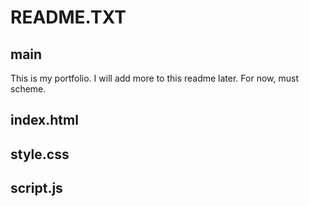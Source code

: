 <h1>README.TXT</h1>

<h2>main</h2>
  This is my portfolio. I will add more to this readme later. For now, must scheme.

<h2>index.html</h2>

<h2>style.css</h2>

<h2>script.js</h2>
